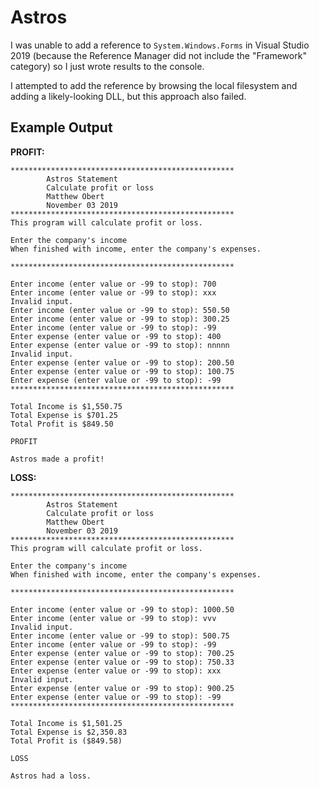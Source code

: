 # Astros

I was unable to add a reference to `System.Windows.Forms` in Visual Studio 2019 (because the Reference Manager did not include the "Framework" category) so I just wrote results to the console.

I attempted to add the reference by browsing the local filesystem and adding a likely-looking DLL, but this approach also failed.

## Example Output
**PROFIT:**
```
**************************************************
        Astros Statement
        Calculate profit or loss
        Matthew Obert
        November 03 2019
**************************************************
This program will calculate profit or loss.

Enter the company's income
When finished with income, enter the company's expenses.

**************************************************

Enter income (enter value or -99 to stop): 700
Enter income (enter value or -99 to stop): xxx
Invalid input.
Enter income (enter value or -99 to stop): 550.50
Enter income (enter value or -99 to stop): 300.25
Enter income (enter value or -99 to stop): -99
Enter expense (enter value or -99 to stop): 400
Enter expense (enter value or -99 to stop): nnnnn
Invalid input.
Enter expense (enter value or -99 to stop): 200.50
Enter expense (enter value or -99 to stop): 100.75
Enter expense (enter value or -99 to stop): -99
**************************************************

Total Income is $1,550.75
Total Expense is $701.25
Total Profit is $849.50

PROFIT

Astros made a profit!
```
**LOSS:**
```
**************************************************
        Astros Statement
        Calculate profit or loss
        Matthew Obert
        November 03 2019
**************************************************
This program will calculate profit or loss.

Enter the company's income
When finished with income, enter the company's expenses.

**************************************************

Enter income (enter value or -99 to stop): 1000.50
Enter income (enter value or -99 to stop): vvv
Invalid input.
Enter income (enter value or -99 to stop): 500.75
Enter income (enter value or -99 to stop): -99
Enter expense (enter value or -99 to stop): 700.25
Enter expense (enter value or -99 to stop): 750.33
Enter expense (enter value or -99 to stop): xxx
Invalid input.
Enter expense (enter value or -99 to stop): 900.25
Enter expense (enter value or -99 to stop): -99
**************************************************

Total Income is $1,501.25
Total Expense is $2,350.83
Total Profit is ($849.58)

LOSS

Astros had a loss.
```
